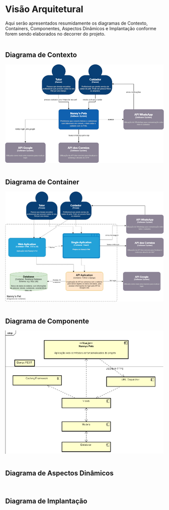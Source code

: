 # Visão Arquitetural
Aqui serão apresentados resumidamente os diagramas de Contexto, Containers, Componentes, Aspectos Dinâmicos e Implantação conforme forem sendo elaborados no decorrer do projeto.   
<br>

## Diagrama de Contexto
![Diagrama de Contexto](https://github.com/tads-cnat/nannys-pet/blob/main/doc/DiagramaDeContexto/diagrama_contexto.png?raw=true)   
<br>

## Diagrama de Container
![Diagrama de Container](https://github.com/tads-cnat/nannys-pet/blob/main/doc/DiagramaDeContainer.md/Diagrama-container.png?raw=true)   
<br>

## Diagrama de Componente
![Diagrama de Componente](https://github.com/tads-cnat/nannys-pet/blob/main/doc/DiagramaDeComponentes/ComponentDiagram.png?raw=true)   
<br>

## Diagrama de Aspectos Dinâmicos   
<br>

## Diagrama de Implantação   
<br>
